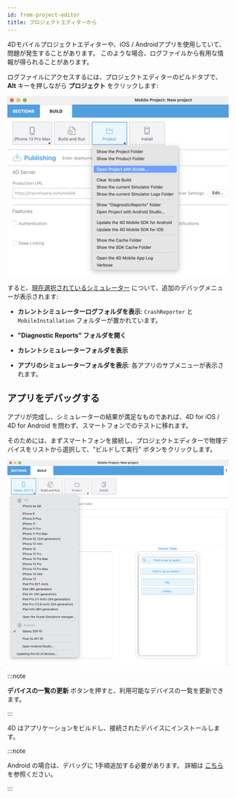 ```yaml
---
id: from-project-editor
title: プロジェクトエディターから
---
```


4Dモバイルプロジェクトエディターや、iOS / Androidアプリを使用していて、問題が発生することがあります。 このような場合、ログファイルから有用な情報が得られることがあります。

ログファイルにアクセスするには、プロジェクトエディターのビルドタブで、**Alt** キーを押しながら **プロジェクト** をクリックします:

![デバッグ](img/project.png)

すると、[現在選択されているシミュレーター](../project-definition/build-panel#シミュレーターを使用する) について、追加のデバッグメニューが表示されます:


* **カレントシミュレーターログフォルダを表示**: `CrashReporter` と`MobileInstallation` フォルダーが置かれています。

* **"Diagnostic Reports" フォルダを開く**

* **カレントシミュレーターフォルダを表示**

* **アプリのシミュレーターフォルダを表示**: 各アプリのサブメニューが表示されます。


## アプリをデバッグする

アプリが完成し、シミュレーターの結果が満足なものであれば、4D for iOS / 4D for Android を問わず、スマートフォンでのテストに移れます。

そのためには、まずスマートフォンを接続し、プロジェクトエディターで物理デバイスをリストから選択して、"ビルドして実行" ボタンをクリックします。

![Androidデバイス](img/phone-selection.png)

:::note

**デバイスの一覧の更新** ボタンを押すと、利用可能なデバイスの一覧を更新できます。

:::

4D はアプリケーションをビルドし、接続されたデバイスにインストールします。

:::note

Android の場合は、デバッグに 1手順追加する必要があります。 詳細は [こちら](from-your-android-device-and-android-studio.md) を参照ください。

:::
